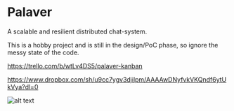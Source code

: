 # Palaver

A scalable and resilient distributed chat-system.

This is a hobby project and is still in the design/PoC phase, so ignore the messy state of the code.

https://trello.com/b/wtLv4DS5/palaver-kanban
  
https://www.dropbox.com/sh/u9cc7ygv3djilpm/AAAAwDNyfvkVKQndf6ytUkVya?dl=0

![alt text](https://github.com/waymirec/blather/blob/main/overview.png?raw=true)
